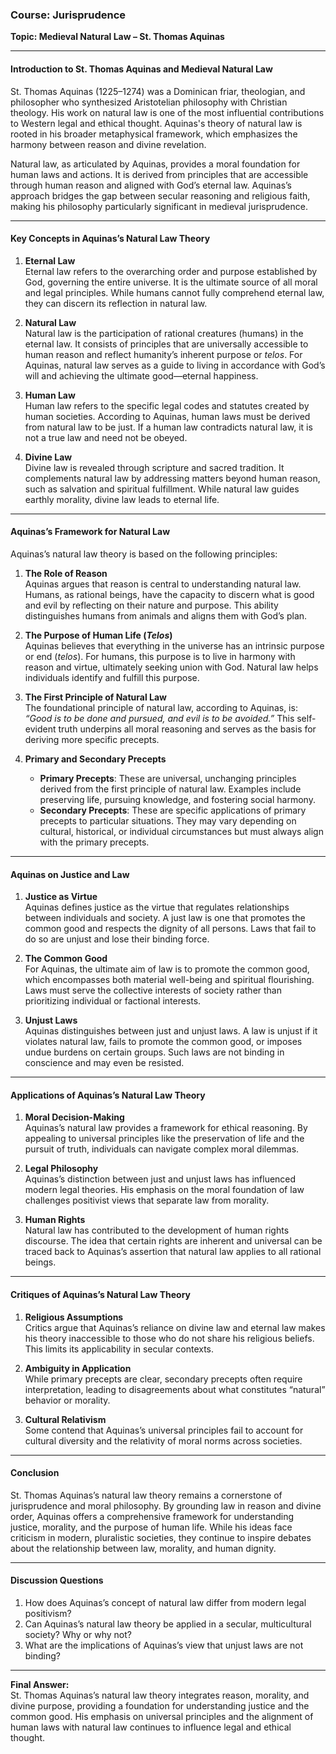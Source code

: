 ### Course: Jurisprudence  
**Topic: Medieval Natural Law – St. Thomas Aquinas**

---

#### **Introduction to St. Thomas Aquinas and Medieval Natural Law**
St. Thomas Aquinas (1225–1274) was a Dominican friar, theologian, and philosopher who synthesized Aristotelian philosophy with Christian theology. His work on natural law is one of the most influential contributions to Western legal and ethical thought. Aquinas's theory of natural law is rooted in his broader metaphysical framework, which emphasizes the harmony between reason and divine revelation.

Natural law, as articulated by Aquinas, provides a moral foundation for human laws and actions. It is derived from principles that are accessible through human reason and aligned with God’s eternal law. Aquinas’s approach bridges the gap between secular reasoning and religious faith, making his philosophy particularly significant in medieval jurisprudence.

---

#### **Key Concepts in Aquinas’s Natural Law Theory**

1. **Eternal Law**  
   Eternal law refers to the overarching order and purpose established by God, governing the entire universe. It is the ultimate source of all moral and legal principles. While humans cannot fully comprehend eternal law, they can discern its reflection in natural law.

2. **Natural Law**  
   Natural law is the participation of rational creatures (humans) in the eternal law. It consists of principles that are universally accessible to human reason and reflect humanity’s inherent purpose or *telos*. For Aquinas, natural law serves as a guide to living in accordance with God’s will and achieving the ultimate good—eternal happiness.

3. **Human Law**  
   Human law refers to the specific legal codes and statutes created by human societies. According to Aquinas, human laws must be derived from natural law to be just. If a human law contradicts natural law, it is not a true law and need not be obeyed.

4. **Divine Law**  
   Divine law is revealed through scripture and sacred tradition. It complements natural law by addressing matters beyond human reason, such as salvation and spiritual fulfillment. While natural law guides earthly morality, divine law leads to eternal life.

---

#### **Aquinas’s Framework for Natural Law**

Aquinas’s natural law theory is based on the following principles:

1. **The Role of Reason**  
   Aquinas argues that reason is central to understanding natural law. Humans, as rational beings, have the capacity to discern what is good and evil by reflecting on their nature and purpose. This ability distinguishes humans from animals and aligns them with God’s plan.

2. **The Purpose of Human Life (*Telos*)**  
   Aquinas believes that everything in the universe has an intrinsic purpose or end (*telos*). For humans, this purpose is to live in harmony with reason and virtue, ultimately seeking union with God. Natural law helps individuals identify and fulfill this purpose.

3. **The First Principle of Natural Law**  
   The foundational principle of natural law, according to Aquinas, is: *“Good is to be done and pursued, and evil is to be avoided.”* This self-evident truth underpins all moral reasoning and serves as the basis for deriving more specific precepts.

4. **Primary and Secondary Precepts**  
   - **Primary Precepts**: These are universal, unchanging principles derived from the first principle of natural law. Examples include preserving life, pursuing knowledge, and fostering social harmony.  
   - **Secondary Precepts**: These are specific applications of primary precepts to particular situations. They may vary depending on cultural, historical, or individual circumstances but must always align with the primary precepts.

---

#### **Aquinas on Justice and Law**

1. **Justice as Virtue**  
   Aquinas defines justice as the virtue that regulates relationships between individuals and society. A just law is one that promotes the common good and respects the dignity of all persons. Laws that fail to do so are unjust and lose their binding force.

2. **The Common Good**  
   For Aquinas, the ultimate aim of law is to promote the common good, which encompasses both material well-being and spiritual flourishing. Laws must serve the collective interests of society rather than prioritizing individual or factional interests.

3. **Unjust Laws**  
   Aquinas distinguishes between just and unjust laws. A law is unjust if it violates natural law, fails to promote the common good, or imposes undue burdens on certain groups. Such laws are not binding in conscience and may even be resisted.

---

#### **Applications of Aquinas’s Natural Law Theory**

1. **Moral Decision-Making**  
   Aquinas’s natural law provides a framework for ethical reasoning. By appealing to universal principles like the preservation of life and the pursuit of truth, individuals can navigate complex moral dilemmas.

2. **Legal Philosophy**  
   Aquinas’s distinction between just and unjust laws has influenced modern legal theories. His emphasis on the moral foundation of law challenges positivist views that separate law from morality.

3. **Human Rights**  
   Natural law has contributed to the development of human rights discourse. The idea that certain rights are inherent and universal can be traced back to Aquinas’s assertion that natural law applies to all rational beings.

---

#### **Critiques of Aquinas’s Natural Law Theory**

1. **Religious Assumptions**  
   Critics argue that Aquinas’s reliance on divine law and eternal law makes his theory inaccessible to those who do not share his religious beliefs. This limits its applicability in secular contexts.

2. **Ambiguity in Application**  
   While primary precepts are clear, secondary precepts often require interpretation, leading to disagreements about what constitutes “natural” behavior or morality.

3. **Cultural Relativism**  
   Some contend that Aquinas’s universal principles fail to account for cultural diversity and the relativity of moral norms across societies.

---

#### **Conclusion**

St. Thomas Aquinas’s natural law theory remains a cornerstone of jurisprudence and moral philosophy. By grounding law in reason and divine order, Aquinas offers a comprehensive framework for understanding justice, morality, and the purpose of human life. While his ideas face criticism in modern, pluralistic societies, they continue to inspire debates about the relationship between law, morality, and human dignity.

---

#### **Discussion Questions**

1. How does Aquinas’s concept of natural law differ from modern legal positivism?  
2. Can Aquinas’s natural law theory be applied in a secular, multicultural society? Why or why not?  
3. What are the implications of Aquinas’s view that unjust laws are not binding?  

---

**Final Answer:**  
St. Thomas Aquinas’s natural law theory integrates reason, morality, and divine purpose, providing a foundation for understanding justice and the common good. His emphasis on universal principles and the alignment of human laws with natural law continues to influence legal and ethical thought.